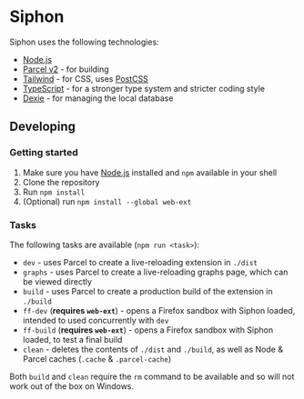# Siphon

Siphon uses the following technologies:

* [Node.js](https://nodejs.org/en/)
* [Parcel v2](https://github.com/parcel-bundler/parcel) - for building
* [Tailwind](https://tailwindcss.com/) - for CSS, uses [PostCSS](https://github.com/postcss/postcss)
* [TypeScript](https://www.typescriptlang.org/) - for a stronger type system and stricter coding style
* [Dexie](https://dexie.org/) - for managing the local database

## Developing

### Getting started

1. Make sure you have [Node.js](https://nodejs.org/en/) installed and `npm` available in your shell
2. Clone the repository
3. Run `npm install`
4. (Optional) run `npm install --global web-ext`

### Tasks

The following tasks are available (`npm run <task>`):

* `dev` - uses Parcel to create a live-reloading extension in `./dist`
* `graphs` - uses Parcel to create a live-reloading graphs page, which can be viewed directly
* `build` - uses Parcel to create a production build of the extension in `./build`
* `ff-dev` (**requires `web-ext`**) - opens a Firefox sandbox with Siphon loaded, intended to used concurrently with `dev`
* `ff-build` (**requires `web-ext`**) - opens a Firefox sandbox with Siphon loaded, to test a final build
* `clean` - deletes the contents of `./dist` and `./build`, as well as Node & Parcel caches (`.cache` & `.parcel-cache`)

Both `build` and `clean` require the `rm` command to be available and so will not work out of the box on Windows.
